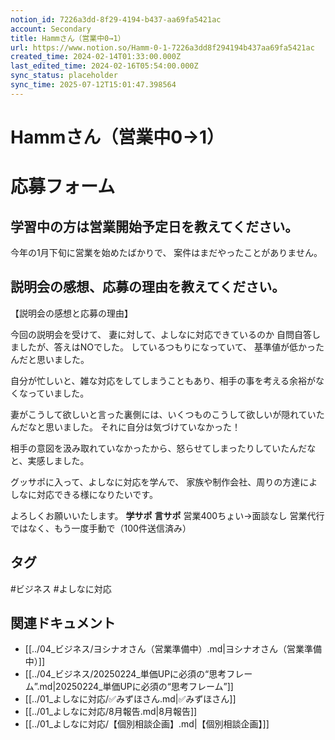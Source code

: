 ```yaml
---
notion_id: 7226a3dd-8f29-4194-b437-aa69fa5421ac
account: Secondary
title: Hammさん（営業中0→1）
url: https://www.notion.so/Hamm-0-1-7226a3dd8f294194b437aa69fa5421ac
created_time: 2024-02-14T01:33:00.000Z
last_edited_time: 2024-02-16T05:54:00.000Z
sync_status: placeholder
sync_time: 2025-07-12T15:01:47.398564
---
```

# Hammさん（営業中0→1）

# 応募フォーム
  ## 学習中の方は営業開始予定日を教えてください。
  今年の1月下旬に営業を始めたばかりで、
案件はまだやったことがありません。
  ## 説明会の感想、応募の理由を教えてください。
  【説明会の感想と応募の理由】

今回の説明会を受けて、
妻に対して、よしなに対応できているのか
自問自答しましたが、答えはNOでした。
しているつもりになっていて、
基準値が低かったんだと思いました。

自分が忙しいと、雑な対応をしてしまうこともあり、相手の事を考える余裕がなくなっていました。

妻がこうして欲しいと言った裏側には、いくつものこうして欲しいが隠れていたんだなと思いました。
それに自分は気づけていなかった！

相手の意図を汲み取れていなかったから、怒らせてしまったりしていたんだなと、実感しました。

グッサポに入って、よしなに対応を学んで、
家族や制作会社、周りの方達によしなに対応できる様になりたいです。

よろしくお願いいたします。
**学サポ**
**言サポ**
営業400ちょい→面談なし
営業代行ではなく、もう一度手動で（100件送信済み）

## タグ

#ビジネス #よしなに対応 

## 関連ドキュメント

- [[../04_ビジネス/ヨシナオさん（営業準備中）.md|ヨシナオさん（営業準備中）]]
- [[../04_ビジネス/20250224_単価UPに必須の“思考フレーム”.md|20250224_単価UPに必須の“思考フレーム”]]
- [[../01_よしなに対応/✅みずほさん.md|✅みずほさん]]
- [[../01_よしなに対応/8月報告.md|8月報告]]
- [[../01_よしなに対応/【個別相談企画】.md|【個別相談企画】]]
